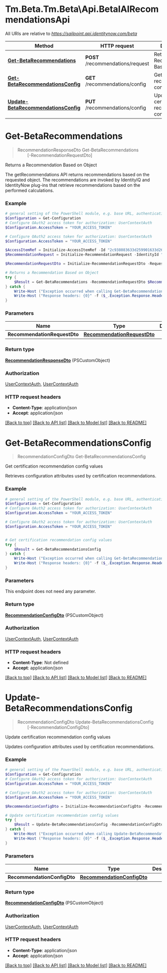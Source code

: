 # Tm.Beta.Tm.Beta\Api.BetaIAIRecommendationsApi

All URIs are relative to *https://sailpoint.api.identitynow.com/beta*

Method | HTTP request | Description
------------- | ------------- | -------------
[**Get-BetaRecommendations**](BetaIAIRecommendationsApi.md#Get-BetaRecommendations) | **POST** /recommendations/request | Returns a Recommendation Based on Object
[**Get-BetaRecommendationsConfig**](BetaIAIRecommendationsApi.md#Get-BetaRecommendationsConfig) | **GET** /recommendations/config | Get certification recommendation config values
[**Update-BetaRecommendationsConfig**](BetaIAIRecommendationsApi.md#Update-BetaRecommendationsConfig) | **PUT** /recommendations/config | Update certification recommendation config values


<a id="Get-BetaRecommendations"></a>
# **Get-BetaRecommendations**
> RecommendationResponseDto Get-BetaRecommendations<br>
> &nbsp;&nbsp;&nbsp;&nbsp;&nbsp;&nbsp;&nbsp;&nbsp;[-RecommendationRequestDto] <PSCustomObject><br>

Returns a Recommendation Based on Object

The getRecommendations API returns recommendations based on the requested object. The recommendations are invoked by IdentityIQ and IdentityNow plug-ins that retrieve recommendations based on the performed calculations.

### Example
```powershell
# general setting of the PowerShell module, e.g. base URL, authentication, etc
$Configuration = Get-Configuration
# Configure OAuth2 access token for authorization: UserContextAuth
$Configuration.AccessToken = "YOUR_ACCESS_TOKEN"

# Configure OAuth2 access token for authorization: UserContextAuth
$Configuration.AccessToken = "YOUR_ACCESS_TOKEN"

$AccessItemRef = Initialize-AccessItemRef -Id "2c938083633d259901633d2623ec0375" -Type "ENTITLEMENT"
$RecommendationRequest = Initialize-RecommendationRequest -IdentityId "2c938083633d259901633d25c68c00fa" -Item $AccessItemRef

$RecommendationRequestDto = Initialize-RecommendationRequestDto -Requests $RecommendationRequest -ExcludeInterpretations $false -IncludeTranslationMessages $false -IncludeDebugInformation $true -PrescribeMode $false # RecommendationRequestDto | 

# Returns a Recommendation Based on Object
try {
    $Result = Get-BetaRecommendations -RecommendationRequestDto $RecommendationRequestDto
} catch {
    Write-Host ("Exception occurred when calling Get-BetaRecommendations: {0}" -f ($_.ErrorDetails | ConvertFrom-Json))
    Write-Host ("Response headers: {0}" -f ($_.Exception.Response.Headers | ConvertTo-Json))
}
```

### Parameters

Name | Type | Description  | Notes
------------- | ------------- | ------------- | -------------
 **RecommendationRequestDto** | [**RecommendationRequestDto**](RecommendationRequestDto.md)|  | 

### Return type

[**RecommendationResponseDto**](RecommendationResponseDto.md) (PSCustomObject)

### Authorization

[UserContextAuth](../README.md#UserContextAuth), [UserContextAuth](../README.md#UserContextAuth)

### HTTP request headers

 - **Content-Type**: application/json
 - **Accept**: application/json

[[Back to top]](#) [[Back to API list]](../README.md#documentation-for-api-endpoints) [[Back to Model list]](../README.md#documentation-for-models) [[Back to README]](../README.md)

<a id="Get-BetaRecommendationsConfig"></a>
# **Get-BetaRecommendationsConfig**
> RecommendationConfigDto Get-BetaRecommendationsConfig<br>

Get certification recommendation config values

Retrieves configuration attributes used by certification recommendations.

### Example
```powershell
# general setting of the PowerShell module, e.g. base URL, authentication, etc
$Configuration = Get-Configuration
# Configure OAuth2 access token for authorization: UserContextAuth
$Configuration.AccessToken = "YOUR_ACCESS_TOKEN"

# Configure OAuth2 access token for authorization: UserContextAuth
$Configuration.AccessToken = "YOUR_ACCESS_TOKEN"


# Get certification recommendation config values
try {
    $Result = Get-BetaRecommendationsConfig
} catch {
    Write-Host ("Exception occurred when calling Get-BetaRecommendationsConfig: {0}" -f ($_.ErrorDetails | ConvertFrom-Json))
    Write-Host ("Response headers: {0}" -f ($_.Exception.Response.Headers | ConvertTo-Json))
}
```

### Parameters
This endpoint does not need any parameter.

### Return type

[**RecommendationConfigDto**](RecommendationConfigDto.md) (PSCustomObject)

### Authorization

[UserContextAuth](../README.md#UserContextAuth), [UserContextAuth](../README.md#UserContextAuth)

### HTTP request headers

 - **Content-Type**: Not defined
 - **Accept**: application/json

[[Back to top]](#) [[Back to API list]](../README.md#documentation-for-api-endpoints) [[Back to Model list]](../README.md#documentation-for-models) [[Back to README]](../README.md)

<a id="Update-BetaRecommendationsConfig"></a>
# **Update-BetaRecommendationsConfig**
> RecommendationConfigDto Update-BetaRecommendationsConfig<br>
> &nbsp;&nbsp;&nbsp;&nbsp;&nbsp;&nbsp;&nbsp;&nbsp;[-RecommendationConfigDto] <PSCustomObject><br>

Update certification recommendation config values

Updates configuration attributes used by certification recommendations.

### Example
```powershell
# general setting of the PowerShell module, e.g. base URL, authentication, etc
$Configuration = Get-Configuration
# Configure OAuth2 access token for authorization: UserContextAuth
$Configuration.AccessToken = "YOUR_ACCESS_TOKEN"

# Configure OAuth2 access token for authorization: UserContextAuth
$Configuration.AccessToken = "YOUR_ACCESS_TOKEN"

$RecommendationConfigDto = Initialize-RecommendationConfigDto -RecommenderFeatures "MyRecommenderFeatures" -PeerGroupPercentageThreshold 0.5 -RunAutoSelectOnce $false -OnlyTuneThreshold $false # RecommendationConfigDto | 

# Update certification recommendation config values
try {
    $Result = Update-BetaRecommendationsConfig -RecommendationConfigDto $RecommendationConfigDto
} catch {
    Write-Host ("Exception occurred when calling Update-BetaRecommendationsConfig: {0}" -f ($_.ErrorDetails | ConvertFrom-Json))
    Write-Host ("Response headers: {0}" -f ($_.Exception.Response.Headers | ConvertTo-Json))
}
```

### Parameters

Name | Type | Description  | Notes
------------- | ------------- | ------------- | -------------
 **RecommendationConfigDto** | [**RecommendationConfigDto**](RecommendationConfigDto.md)|  | 

### Return type

[**RecommendationConfigDto**](RecommendationConfigDto.md) (PSCustomObject)

### Authorization

[UserContextAuth](../README.md#UserContextAuth), [UserContextAuth](../README.md#UserContextAuth)

### HTTP request headers

 - **Content-Type**: application/json
 - **Accept**: application/json

[[Back to top]](#) [[Back to API list]](../README.md#documentation-for-api-endpoints) [[Back to Model list]](../README.md#documentation-for-models) [[Back to README]](../README.md)

